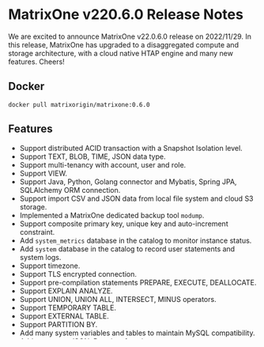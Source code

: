 # **MatrixOne v220.6.0 Release Notes**

We are excited to announce MatrixOne v22.0.6.0 release on 2022/11/29. In this release, MatrixOne has upgraded to a disaggregated compute and storage  architecture, with a cloud native HTAP engine and many new features. Cheers!

## Docker

```
docker pull matrixorigin/matrixone:0.6.0
```

## Features

- Support distributed ACID transaction with a Snapshot Isolation level.
- Support TEXT, BLOB, TIME, JSON data type.
- Support multi-tenancy with account, user and role.
- Support VIEW.
- Support Java, Python, Golang connector and Mybatis, Spring JPA, SQLAlchemy ORM connection.
- Support import CSV and JSON data from local file system and cloud S3 storage.
- Implemented a MatrixOne dedicated backup tool `modump`.
- Support composite primary key, unique key and auto-increment constraint.
- Add `system_metrics` database in the catalog to monitor instance status.
- Add `system` database in the catalog to record user statements and system logs.
- Support timezone.
- Support TLS encrypted connection.
- Support pre-compilation statements PREPARE, EXECUTE, DEALLOCATE.
- Support EXPLAIN ANALYZE.
- Support UNION, UNION ALL, INTERSECT, MINUS operators.
- Support TEMPORARY TABLE.
- Support EXTERNAL TABLE.
- Support PARTITION BY.
- Add many system variables and tables to maintain MySQL compatibility.
- Add many new JSON, Datetime functions.

## Known Issues

- 0.6.0 data format is not compatible with the previous versions.
- Transactional performance doesn't compete with mature DBMS products.
- Composite Primary Key, Unique Key and Secondary Key doesn't improve any performance. #6028
- Insert/update into select having more than 100MB data will fail in a distributed setting. #6780
- Execute load data in a loop may cause out of memory. #6793
- Data race happens in a distributed setting. #6855, #6926
- Background jobs have a low probability causing user transaction being aborted due to r-w conflict. #6049
- Insert file into BLOB type might fail. #6302

## Contributors

This release includes 1520 commits by 97 authors.

### New Contributors

* @lokax
* @triump2020
* @Abirdcfly
* @yjw1268
* @Juneezee
* @ZoranPandovski
* @Toms1999
* @xy2398437254
* @goodMan-code
* @DanielZhangQD
* @taofengliu
* @TszKitLo40
* @TheR1sing3un
* @qqIsAProgrammer

We appreciate your contribution! Welcome to MatrixOne community.

## Full Changelog

<https://github.com/matrixorigin/matrixone/compare/v0.5.1...v0.6.0>
